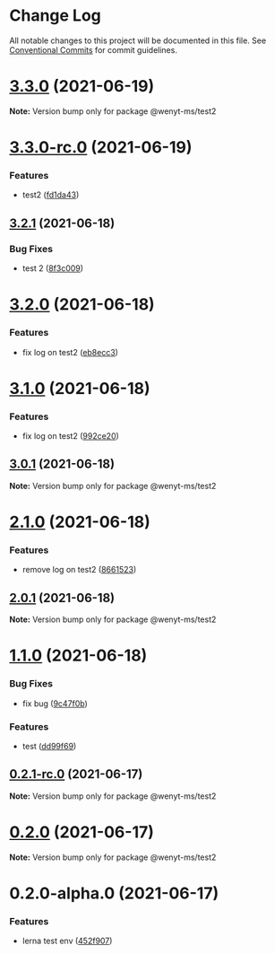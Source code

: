 # Change Log

All notable changes to this project will be documented in this file.
See [Conventional Commits](https://conventionalcommits.org) for commit guidelines.

# [3.3.0](https://github.com/wenytang-ms-123/testavc/compare/@wenyt-ms/test2@3.3.0-rc.0...@wenyt-ms/test2@3.3.0) (2021-06-19)

**Note:** Version bump only for package @wenyt-ms/test2





# [3.3.0-rc.0](https://github.com/wenytang-ms-123/testavc/compare/@wenyt-ms/test2@3.2.1...@wenyt-ms/test2@3.3.0-rc.0) (2021-06-19)


### Features

* test2 ([fd1da43](https://github.com/wenytang-ms-123/testavc/commit/fd1da43a4bf74d709a34a11cbad27cf7acbdbf8a))





## [3.2.1](https://github.com/wenytang-ms-123/testavc/compare/@wenyt-ms/test2@3.2.0...@wenyt-ms/test2@3.2.1) (2021-06-18)


### Bug Fixes

* test 2 ([8f3c009](https://github.com/wenytang-ms-123/testavc/commit/8f3c0090aaaedf260b514e4b03dad29b6f282e3e))





# [3.2.0](https://github.com/wenytang-ms-123/testavc/compare/@wenyt-ms/test2@3.1.0...@wenyt-ms/test2@3.2.0) (2021-06-18)


### Features

* fix log on test2 ([eb8ecc3](https://github.com/wenytang-ms-123/testavc/commit/eb8ecc33f2e9ff62069e5ced007f1b73b8f6e905))





# [3.1.0](https://github.com/wenytang-ms-123/testavc/compare/@wenyt-ms/test2@3.0.1...@wenyt-ms/test2@3.1.0) (2021-06-18)


### Features

* fix log on test2 ([992ce20](https://github.com/wenytang-ms-123/testavc/commit/992ce2093e5a50743844910c4a20d869f5d77497))





## [3.0.1](https://github.com/wenytang-ms-123/testavc/compare/@wenyt-ms/test2@2.1.0...@wenyt-ms/test2@3.0.1) (2021-06-18)

**Note:** Version bump only for package @wenyt-ms/test2





# [2.1.0](https://github.com/wenytang-ms-123/testavc/compare/@wenyt-ms/test2@2.0.1...@wenyt-ms/test2@2.1.0) (2021-06-18)


### Features

* remove log on test2 ([8661523](https://github.com/wenytang-ms-123/testavc/commit/86615239d702db7ded168ee3554caf61b12e3d8e))





## [2.0.1](https://github.com/wenytang-ms-123/testavc/compare/@wenyt-ms/test2@1.1.0...@wenyt-ms/test2@2.0.1) (2021-06-18)

**Note:** Version bump only for package @wenyt-ms/test2





# [1.1.0](https://github.com/wenytang-ms-123/testavc/compare/@wenyt-ms/test2@0.2.1-rc.0...@wenyt-ms/test2@1.1.0) (2021-06-18)


### Bug Fixes

* fix bug ([9c47f0b](https://github.com/wenytang-ms-123/testavc/commit/9c47f0badca5c09290f01722b4772446317074bb))


### Features

* test ([dd99f69](https://github.com/wenytang-ms-123/testavc/commit/dd99f69e9704cfe79781620d55b4ffef4a95b270))





## [0.2.1-rc.0](https://github.com/wenytang-ms-123/testavc/compare/@wenyt-ms/test2@0.2.0...@wenyt-ms/test2@0.2.1-rc.0) (2021-06-17)

**Note:** Version bump only for package @wenyt-ms/test2





# [0.2.0](https://github.com/wenytang-ms-123/testavc/compare/@wenyt-ms/test2@0.2.0-alpha.0...@wenyt-ms/test2@0.2.0) (2021-06-17)

**Note:** Version bump only for package @wenyt-ms/test2





# 0.2.0-alpha.0 (2021-06-17)


### Features

* lerna test env ([452f907](https://github.com/wenytang-ms-123/testavc/commit/452f907e62e0ec921a9b94fdeafb461d1156b0cc))
